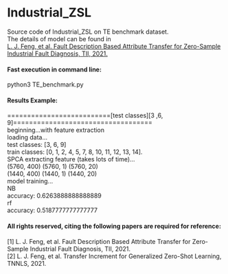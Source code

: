 # Industrial_ZSL
Source code of Industrial_ZSL on TE benchmark dataset.   
The details of model can be found in    
 [L. J. Feng, et al. Fault Description Based Attribute Transfer for Zero-Sample Industrial Fault Diagnosis, TII, 2021.](https://ieeexplore.ieee.org/document/9072621)

#### Fast execution in command line:  
python3 TE_benchmark.py      

#### Results Example:  
 ==========================[test classes][3 ,6, 9]===================================  
 beginning...with feature extraction  
loading data...  
test classes: [3, 6, 9]    
train classes: [0, 1, 2, 4, 5, 7, 8, 10, 11, 12, 13, 14].  
SPCA extracting feature (takes lots of time)...  
(5760, 400) (5760, 1) (5760, 20)   
(1440, 400) (1440, 1) (1440, 20)  
model training...   
NB  
accuracy:  0.6263888888888889  
rf    
accuracy:  0.5187777777777777 

#### All rights reserved, citing the following papers are required for reference:   
[1] L. J. Feng, et al. Fault Description Based Attribute Transfer for Zero-Sample Industrial Fault Diagnosis, TII, 2021.  
[2] L. J. Feng, et al. Transfer Increment for Generalized Zero-Shot Learning, TNNLS, 2021.  
